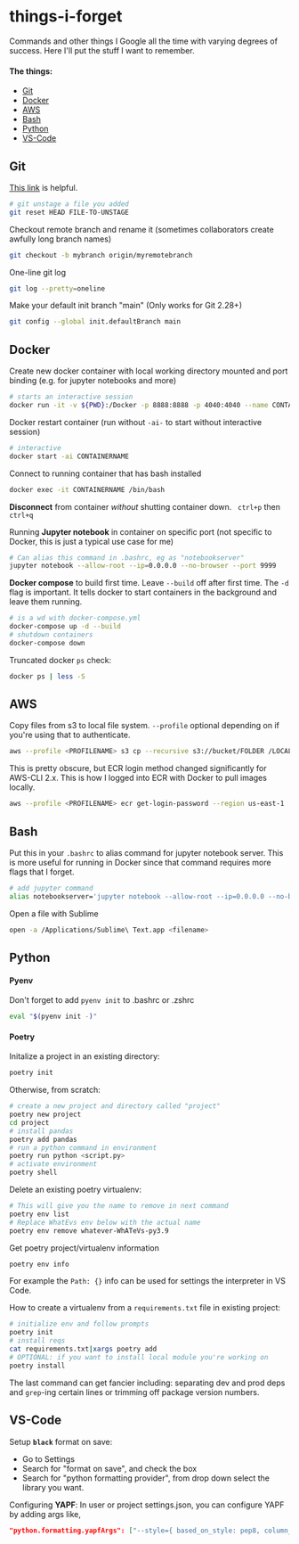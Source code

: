 # things-i-forget
Commands and other things I Google all the time with varying degrees of success. Here I'll put the stuff I want to remember.

#### The things:
- [Git](#Git)
- [Docker](#Docker)
- [AWS](#AWS)
- [Bash](#Bash)
- [Python](#Python)
- [VS-Code](#VS-Code)

## Git
[This link](http://gwu-libraries.github.io/Git.html) is helpful.

```bash
# git unstage a file you added
git reset HEAD FILE-TO-UNSTAGE
```

Checkout remote branch and rename it (sometimes collaborators create awfully long branch names)
```bash
git checkout -b mybranch origin/myremotebranch
```

One-line git log
```bash
git log --pretty=oneline
```

Make your default init branch "main" (Only works for Git 2.28+)
```bash
git config --global init.defaultBranch main
```

## Docker
Create new docker container with local working directory mounted and port binding (e.g. for jupyter notebooks and more)
```bash
# starts an interactive session
docker run -it -v ${PWD}:/Docker -p 8888:8888 -p 4040:4040 --name CONTAINERNAME IMAGENAME
```

Docker restart container (run without `-ai-` to start without interactive session)
```bash
# interactive
docker start -ai CONTAINERNAME
```

Connect to running container that has bash installed
```bash
docker exec -it CONTAINERNAME /bin/bash
```

**Disconnect** from container _without_ shutting container down.
` ctrl+p` then `ctrl+q`


Running **Jupyter notebook** in container on specific port (not specific to Docker, this is just a typical use case for me)
```bash
# Can alias this command in .bashrc, eg as "notebookserver"
jupyter notebook --allow-root --ip=0.0.0.0 --no-browser --port 9999
```

**Docker compose** to build first time. Leave `--build` off after first time. The `-d` flag is important. It tells docker to start containers in the background and leave them running.
```bash
# is a wd with docker-compose.yml
docker-compose up -d --build
# shutdown containers
docker-compose down
```

Truncated docker `ps` check:
```bash
docker ps | less -S
```

## AWS
Copy files from s3 to local file system. `--profile` optional depending on if you're using that to authenticate.
```bash
aws --profile <PROFILENAME> s3 cp --recursive s3://bucket/FOLDER /LOCAL/FOLDER/PATH
```

This is pretty obscure, but ECR login method changed significantly for AWS-CLI 2.x. This is how I logged into ECR with Docker to pull images locally.
```bash
aws --profile <PROFILENAME> ecr get-login-password --region us-east-1 | docker login --username AWS --password-stdin <aws_account_id>.dkr.ecr.<region>.amazonaws.com
```

## Bash
Put this in your `.bashrc` to alias command for jupyter notebook server. This is more useful for running in Docker since that command requires more flags that I forget.
```bash
# add jupyter command
alias notebookserver='jupyter notebook --allow-root --ip=0.0.0.0 --no-browser --port 9999'
```

Open a file with Sublime
```bash
open -a /Applications/Sublime\ Text.app <filename>
```

## Python

#### Pyenv
Don't forget to add `pyenv init` to .bashrc or .zshrc
```bash
eval "$(pyenv init -)"
```

#### Poetry
Initalize a project in an existing directory:
```bash
poetry init
```

Otherwise, from scratch:
```bash
# create a new project and directory called "project"
poetry new project
cd project
# install pandas
poetry add pandas
# run a python command in environment
poetry run python <script.py>
# activate environment
poetry shell
```

Delete an existing poetry virtualenv:
```bash
# This will give you the name to remove in next command
poetry env list
# Replace WhatEvs env below with the actual name
poetry env remove whatever-WhATeVs-py3.9
```

Get poetry project/virtualenv information
```bash
poetry env info
```
For example the `Path: {}` info can be used for settings the interpreter in VS Code.

How to create a virtualenv from a `requirements.txt` file in existing project:
```bash
# initialize env and follow prompts
poetry init
# install reqs
cat requirements.txt|xargs poetry add
# OPTIONAL: if you want to install local module you're working on
poetry install
```
The last command can get fancier including: separating dev and prod deps and `grep`-ing certain lines or trimming off package version numbers.

## VS-Code

Setup **`black`** format on save:
- Go to Settings
- Search for "format on save", and check the box
- Search for "python formatting provider", from drop down select the library you want.

Configuring **YAPF**:
In user or project settings.json, you can configure YAPF by adding args like,
```json
"python.formatting.yapfArgs": ["--style={ based_on_style: pep8, column_limit: 120 }"],
```
